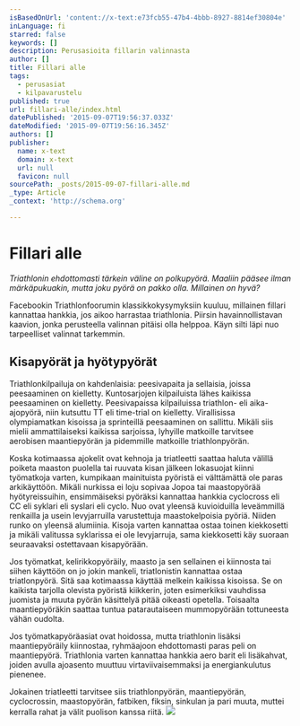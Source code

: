 ```yaml
---
isBasedOnUrl: 'content://x-text:e73fcb55-47b4-4bbb-8927-8814ef30804e'
inLanguage: fi
starred: false
keywords: []
description: Perusasioita fillarin valinnasta
author: []
title: Fillari alle
tags:
  - perusasiat
  - kilpavarustelu
published: true
url: fillari-alle/index.html
datePublished: '2015-09-07T19:56:37.033Z'
dateModified: '2015-09-07T19:56:16.345Z'
authors: []
publisher:
  name: x-text
  domain: x-text
  url: null
  favicon: null
sourcePath: _posts/2015-09-07-fillari-alle.md
_type: Article
_context: 'http://schema.org'

---
```

# Fillari alle

_Triathlonin ehdottomasti tärkein väline on polkupyörä. Maaliin pääsee
ilman märkäpukuakin, mutta joku pyörä on pakko olla. Millainen on hyvä?_

Facebookin Triathlonfoorumin klassikkokysymyksiin kuuluu, millainen fillari
kannattaa hankkia, jos aikoo harrastaa triathlonia. Piirsin havainnollistavan
kaavion, jonka perusteella valinnan pitäisi olla helppoa. Käyn silti läpi nuo
tarpeelliset valinnat tarkemmin.

## Kisapyörät ja hyötypyörät

Triathlonkilpailuja on kahdenlaisia: peesivapaita ja sellaisia, joissa peesaaminen
on kielletty. Kuntosarjojen kilpailuista lähes kaikissa peesaaminen on kielletty.
Peesivapaissa kilpailuissa triathlon- eli aika-ajopyörä, niin kutsuttu TT eli
time-trial on kielletty. Virallisissa olympiamatkan kisoissa ja sprinteillä
peesaaminen on sallittu. Mikäli siis mielii ammattilaiseksi kaikissa sarjoissa,
lyhyille matkoille tarvitsee aerobisen maantiepyörän ja pidemmille matkoille
triathlonpyörän.

Koska kotimaassa ajokelit ovat kehnoja ja triatleetti saattaa haluta välillä
poiketa maaston puolella tai ruuvata kisan jälkeen lokasuojat kiinni työmatkoja
varten, kumpikaan mainituista pyöristä ei välttämättä ole paras arkikäyttöön.
Mikäli nurkissa ei loju sopivaa Jopoa tai maastopyörää hyötyreissuihin,
ensimmäiseksi pyöräksi kannattaa hankkia cyclocross eli CC eli syklari eli
syslari eli cyclo. Nuo ovat yleensä kuvioiduilla leveämmillä renkailla ja usein
levyjarruilla varustettuja maastokelpoisia pyöriä. Niiden runko on yleensä
alumiinia. Kisoja varten kannattaa ostaa toinen kiekkosetti ja mikäli valitussa
syklarissa ei ole levyjarruja, sama kiekkosetti käy suoraan seuraavaksi
ostettavaan kisapyörään.

Jos työmatkat, kelirikkopyöräily, maasto ja sen sellainen ei kiinnosta tai siihen
käyttöön on jo jokin mankeli, triatlonistin kannattaa ostaa triatlonpyörä. Sitä
saa kotimaassa käyttää melkein kaikissa kisoissa. Se on kaikista tarjolla olevista
pyöristä kiikkerin, joten esimerkiksi vauhdissa juomista ja muuta pyörän käsittelyä
pitää oikeasti opetella. Toisaalta maantiepyöräkin saattaa tuntua patarautaiseen
mummopyörään tottuneesta vähän oudolta.

Jos työmatkapyöräasiat ovat hoidossa, mutta triathlonin lisäksi maantiepyöräily
kiinnostaa, ryhmäajoon ehdottomasti paras peli on maantiepyörä. Triathlonia varten
kannattaa hankkia aero barit eli lisäkahvat, joiden avulla ajoasento muuttuu
virtaviivaisemmaksi ja energiankulutus pienenee.

Jokainen triatleetti tarvitsee siis triathlonpyörän, maantiepyörän, cyclocrossin,
maastopyörän, fatbiken, fiksin, sinkulan ja pari muuta, muttei kerralla rahat ja
välit puolison kanssa riitä.
![](https://the-grid-user-content.s3-us-west-2.amazonaws.com/2aad04a8-7b7e-4d9c-a20f-a8cfec9db920.png)